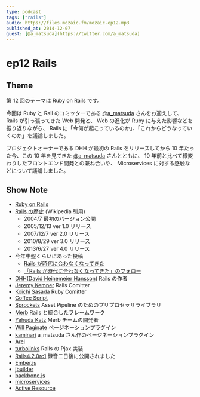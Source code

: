 ```yaml
---
type: podcast
tags: ["rails"]
audio: https://files.mozaic.fm/mozaic-ep12.mp3
published_at: 2014-12-07
guest: [@a_matsuda](https://twitter.com/a_matsuda)
---
```


# ep12 Rails

## Theme

第 12 回のテーマは Ruby on Rails です。

今回は Ruby と Rail のコミッターである [@a_matsuda](https://twitter.com/a_matsuda/) さんをお迎えして、 Rails が引っ張ってきた Web 開発と、 Web の進化が Ruby に与えた影響などを振り返りながら、 Rails に「今何が起こっているのか」、「これからどうなっていくのか」を議論しました。

プロジェクトオーナーである DHH が最初の Rails をリリースしてから 10 年たった今、この 10 年を見てきた [@a_matsuda](https://twitter.com/a_matsuda/) さんとともに、 10 年前と比べて様変わりしたフロントエンド開発との兼ね合いや、 Microservices に対する感触などについて議論しました。

## Show Note

- [Ruby on Rails](http://rubyonrails.org/)
- [Rails の歴史](http://ja.wikipedia.org/wiki/Ruby_on_Rails) (Wikipedia 引用)
  - 2004/7 最初のバージョン公開
  - 2005/12/13 ver 1.0 リリース
  - 2007/12/7 ver 2.0 リリース
  - 2010/8/29 ver 3.0 リリース
  - 2013/6/27 ver 4.0 リリース
- 今年中盤くらいにあった投稿
  - [Rails が時代に合わなくなってきた](http://qiita.com/kaiinui/items/2781219340d427543d08)
  - [「Rails が時代に合わなくなってきた」のフォロー](http://wazanova.jp/items/1361)
- [DHH(David Heinemeier Hansson)](https://twitter.com/dhh) Rails の作者
- [Jeremy Kemper](https://twitter.com/bitsweat) Rails Comitter
- [Koichi Sasada](https://twitter.com/koichisasada) Ruby Comitter
- [Coffee Script](http://coffeescript.org/)
- [Sprockets](https://github.com/rails/sprockets-rails) Asset Pipeline のためのプリプロセッサライブラリ
- [Merb](http://www.merbivore.com/) Rails と統合したフレームワーク
- [Yehuda Katz](https://twitter.com/wycats) Merb チームの開発者
- [Will Paginate](https://github.com/mislav/will_paginate) ページネーションプラグイン
- [kaminari](https://github.com/amatsuda/kaminari) a_matsuda さん作のページネーションプラグイン
- [Arel](https://github.com/rails/arel)
- [turbolinks](https://github.com/rails/turbolinks) Rails の Pjax 実装
- [Rails4.2.0rc1](http://weblog.rubyonrails.org/2014/11/28/Rails-4-2-0-rc1-has-been-released/) 録音二日後に公開されました
- [Ember.js](http://emberjs.com/)
- [jbuilder](https://github.com/rails/jbuilder)
- [backbone.js](http://backbonejs.org)
- [microservices](http://martinfowler.com/articles/microservices.html)
- [Active Resource](https://github.com/rails/activeresource)
